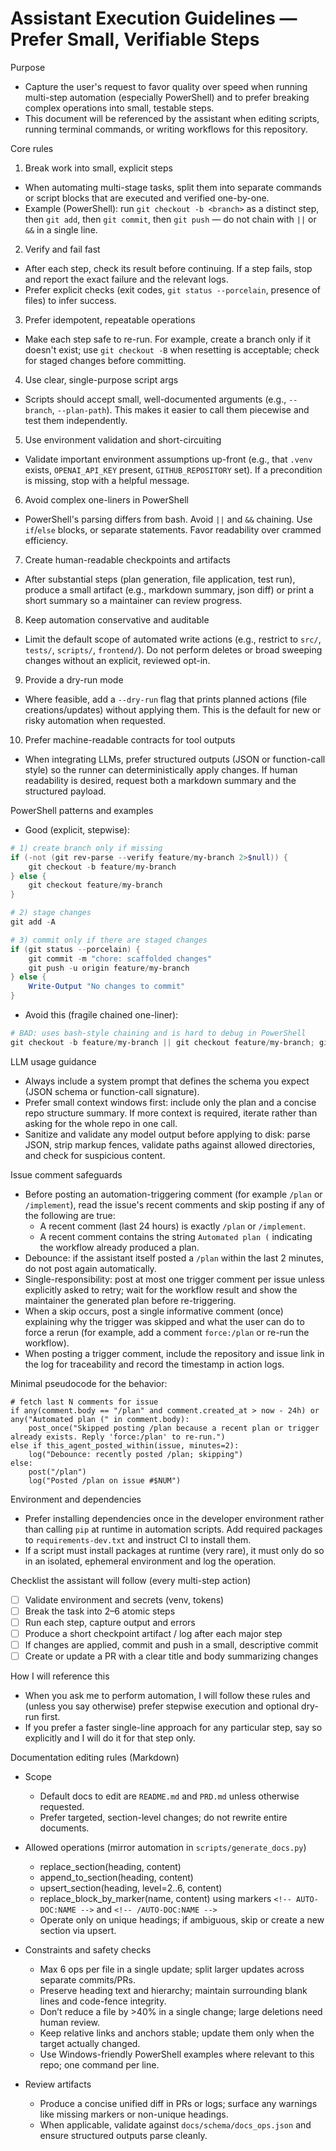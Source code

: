# Assistant Execution Guidelines — Prefer Small, Verifiable Steps

Purpose
- Capture the user's request to favor quality over speed when running multi-step automation (especially PowerShell) and to prefer breaking complex operations into small, testable steps.
- This document will be referenced by the assistant when editing scripts, running terminal commands, or writing workflows for this repository.

Core rules

1. Break work into small, explicit steps
- When automating multi-stage tasks, split them into separate commands or script blocks that are executed and verified one-by-one.
- Example (PowerShell): run `git checkout -b <branch>` as a distinct step, then `git add`, then `git commit`, then `git push` — do not chain with `||` or `&&` in a single line.

2. Verify and fail fast
- After each step, check its result before continuing. If a step fails, stop and report the exact failure and the relevant logs.
- Prefer explicit checks (exit codes, `git status --porcelain`, presence of files) to infer success.

3. Prefer idempotent, repeatable operations
- Make each step safe to re-run. For example, create a branch only if it doesn't exist; use `git checkout -B` when resetting is acceptable; check for staged changes before committing.

4. Use clear, single-purpose script args
- Scripts should accept small, well-documented arguments (e.g., `--branch`, `--plan-path`). This makes it easier to call them piecewise and test them independently.

5. Use environment validation and short-circuiting
- Validate important environment assumptions up-front (e.g., that `.venv` exists, `OPENAI_API_KEY` present, `GITHUB_REPOSITORY` set). If a precondition is missing, stop with a helpful message.

6. Avoid complex one-liners in PowerShell
- PowerShell's parsing differs from bash. Avoid `||` and `&&` chaining. Use `if`/`else` blocks, or separate statements. Favor readability over crammed efficiency.

7. Create human-readable checkpoints and artifacts
- After substantial steps (plan generation, file application, test run), produce a small artifact (e.g., markdown summary, json diff) or print a short summary so a maintainer can review progress.

8. Keep automation conservative and auditable
- Limit the default scope of automated write actions (e.g., restrict to `src/`, `tests/`, `scripts/`, `frontend/`). Do not perform deletes or broad sweeping changes without an explicit, reviewed opt-in.

9. Provide a dry-run mode
- Where feasible, add a `--dry-run` flag that prints planned actions (file creations/updates) without applying them. This is the default for new or risky automation when requested.

10. Prefer machine-readable contracts for tool outputs
- When integrating LLMs, prefer structured outputs (JSON or function-call style) so the runner can deterministically apply changes. If human readability is desired, request both a markdown summary and the structured payload.

PowerShell patterns and examples

- Good (explicit, stepwise):

```powershell
# 1) create branch only if missing
if (-not (git rev-parse --verify feature/my-branch 2>$null)) {
    git checkout -b feature/my-branch
} else {
    git checkout feature/my-branch
}

# 2) stage changes
git add -A

# 3) commit only if there are staged changes
if (git status --porcelain) {
    git commit -m "chore: scaffolded changes"
    git push -u origin feature/my-branch
} else {
    Write-Output "No changes to commit"
}
```

- Avoid this (fragile chained one-liner):

```powershell
# BAD: uses bash-style chaining and is hard to debug in PowerShell
git checkout -b feature/my-branch || git checkout feature/my-branch; git add -A; git commit -m "msg" || echo "no changes"; git push
```

LLM usage guidance

- Always include a system prompt that defines the schema you expect (JSON schema or function-call signature).
- Prefer small context windows first: include only the plan and a concise repo structure summary. If more context is required, iterate rather than asking for the whole repo in one call.
- Sanitize and validate any model output before applying to disk: parse JSON, strip markup fences, validate paths against allowed directories, and check for suspicious content.

Issue comment safeguards

- Before posting an automation-triggering comment (for example `/plan` or `/implement`), read the issue's recent comments and skip posting if any of the following are true:
  - A recent comment (last 24 hours) is exactly `/plan` or `/implement`.
  - A recent comment contains the string `Automated plan (` indicating the workflow already produced a plan.
- Debounce: if the assistant itself posted a `/plan` within the last 2 minutes, do not post again automatically.
- Single-responsibility: post at most one trigger comment per issue unless explicitly asked to retry; wait for the workflow result and show the maintainer the generated plan before re-triggering.
- When a skip occurs, post a single informative comment (once) explaining why the trigger was skipped and what the user can do to force a rerun (for example, add a comment `force:/plan` or re-run the workflow).
- When posting a trigger comment, include the repository and issue link in the log for traceability and record the timestamp in action logs.

Minimal pseudocode for the behavior:

```
# fetch last N comments for issue
if any(comment.body == "/plan" and comment.created_at > now - 24h) or any("Automated plan (" in comment.body):
    post_once("Skipped posting /plan because a recent plan or trigger already exists. Reply 'force:/plan' to re-run.")
else if this_agent_posted_within(issue, minutes=2):
    log("Debounce: recently posted /plan; skipping")
else:
    post("/plan")
    log("Posted /plan on issue #$NUM")
```

Environment and dependencies

- Prefer installing dependencies once in the developer environment rather than calling `pip` at runtime in automation scripts. Add required packages to `requirements-dev.txt` and instruct CI to install them.
- If a script must install packages at runtime (very rare), it must only do so in an isolated, ephemeral environment and log the operation.

Checklist the assistant will follow (every multi-step action)

- [ ] Validate environment and secrets (venv, tokens)
- [ ] Break the task into 2–6 atomic steps
- [ ] Run each step, capture output and errors
- [ ] Produce a short checkpoint artifact / log after each major step
- [ ] If changes are applied, commit and push in a small, descriptive commit
- [ ] Create or update a PR with a clear title and body summarizing changes

How I will reference this

- When you ask me to perform automation, I will follow these rules and (unless you say otherwise) prefer stepwise execution and optional dry-run first.
- If you prefer a faster single-line approach for any particular step, say so explicitly and I will do it for that step only.

Documentation editing rules (Markdown)

- Scope
    - Default docs to edit are `README.md` and `PRD.md` unless otherwise requested.
    - Prefer targeted, section-level changes; do not rewrite entire documents.

- Allowed operations (mirror automation in `scripts/generate_docs.py`)
    - replace_section(heading, content)
    - append_to_section(heading, content)
    - upsert_section(heading, level=2..6, content)
    - replace_block_by_marker(name, content) using markers `<!-- AUTO-DOC:NAME -->` and `<!-- /AUTO-DOC:NAME -->`
    - Operate only on unique headings; if ambiguous, skip or create a new section via upsert.

- Constraints and safety checks
    - Max 6 ops per file in a single update; split larger updates across separate commits/PRs.
    - Preserve heading text and hierarchy; maintain surrounding blank lines and code-fence integrity.
    - Don’t reduce a file by >40% in a single change; large deletions need human review.
    - Keep relative links and anchors stable; update them only when the target actually changed.
    - Use Windows-friendly PowerShell examples where relevant to this repo; one command per line.

- Review artifacts
    - Produce a concise unified diff in PRs or logs; surface any warnings like missing markers or non-unique headings.
    - When applicable, validate against `docs/schema/docs_ops.json` and ensure structured outputs parse cleanly.